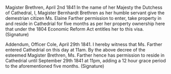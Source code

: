 Magister Brethren, April 2nd 1841
In the name of her Majesty the Dutchess of Cathedral,
I, Magister Bernhardt Brethren as her humble servant
give the demestrian citizen Ms. Elaine Farther permission
to enter, take property in and reside in Cathedrial for five months
as per her property ownership here
that under the 1804 Economic Reform Act entitles her to this visa.
(Signature)

Addendum, Officer Cole, April 29th 1841.
I hereby witness that Ms. Farther entered Cathedrial on this day
at 11am. By the above decree of the esteemed Magister Brethren,
Ms. Farther hence has permission to reside in Cathedrial
until September 29th 1841 at 11pm, adding a 12 hour grace period
to the aforementioned five months.
(Signature)